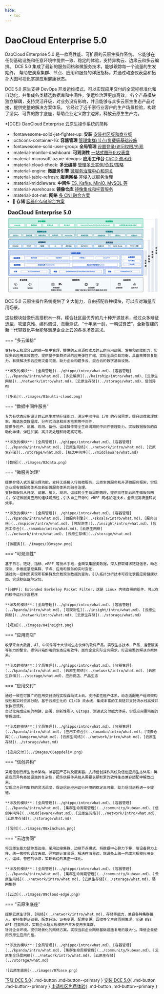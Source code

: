 ```yaml
---
hide:
  - toc
---
```


# DaoCloud Enterprise 5.0

DaoCloud Enterprise 5.0 是一款高性能、可扩展的云原生操作系统。
它能够在任何基础设施和任意环境中提供一致、稳定的体验，支持异构云、边缘云和多云编排。
DCE 5.0 集成了最新的服务网格和微服务技术，能够跟踪每一个流量的生发始终，
帮助您洞察集群、节点、应用和服务的详细指标，并通过动态仪表盘和拓扑大图可视化掌握应用健康状态。

DCE 5.0 原生支持 DevOps 开发运维模式，可以实现应用交付的全流程标准化和自动化，并集成各类精选数据库和中间件，使运维治理更加高效。
各个产品模块独立解耦，支持灵活升级，对业务没有影响，并且能够与众多云原生生态产品对接，提供完整的解决方案体系。
它经过了近千家行业客户的生产场景检验，构建了坚实、可靠的数字底座，帮助企业定义数字边界，释放云原生生产力。

*[DCE]: DaoCloud Enterprise 云原生操作系统的简称

<div class="grid cards" markdown>

- :fontawesome-solid-jet-fighter-up: **安装** [安装社区版和商业版](../install/intro.md)
- :octicons-container-16: **容器管理** [管理集群/节点/负载等基础设施](../kpanda/intro/what.md)
- :fontawesome-solid-user-group: **全局管理** [设置登录/访问权限/外观](../ghippo/intro/what.md)
- :material-monitor-dashboard: **可观测性** [一站式图形化仪表盘](../insight/intro/what.md)
- :material-microsoft-azure-devops: **应用工作台** [CI/CD 流水线](../amamba/intro/what.md)
- :material-cloud-check: **多云编排** [管理多云实例/负载/策略](../kairship/intro/what.md)
- :material-engine: **微服务引擎** [微服务治理中心和网关](../skoala/intro/what.md)
- :material-table-refresh: **服务网格** [非侵入式服务治理](../mspider/intro/what.md)
- :material-middleware: **中间件** [ES, Kafka, MinIO, MySQL 等](../middleware/what.md)
- :material-warehouse: **镜像仓库** [镜像集成和托管服务](../kangaroo/what.md)
- :material-dot-net: **网络** [多 CNI 融合方案](../network/intro/what.md)
- :floppy_disk: **存储** [容器化存储综合方案](../storage/what.md)

</div>

![模块图](../images/dce-modules04.png)

DCE 5.0 云原生操作系统提供了 9 大能力，自由搭配各种模块，可以应对海量应用场景。

这些模块就像乐高搭积木一样，糅合社区最优秀的几十种开源技术，经过众多辩证选型、攻坚克难、编码调试、海量测试，“十年磨一剑，一朝试锋芒”，全新搭建的新一代容器化平台能够满足企业上云的各类场景需求。

=== "多云编排"

    支持多云和混合云的统一集中管理，提供跨云资源检索及跨云的应用部署、发布和运维能力，实现多云应用高效管控，提供基于集群资源的应用弹性扩缩，实现全局负载均衡，具备故障恢复能力，有效解决多云应用灾备问题，助力企业构建多云、混合云的数字基础设施。

    **涉及的模块**：[全局管理](../ghippo/intro/what.md)、[容器管理](../kpanda/intro/what.md)、[多云编排](../kairship/intro/what.md)、[云原生网络](../network/intro/what.md)、[云原生存储](../storage/what.md)、信创异构

    ![多云](../images/01multi-cloud.png)

=== "数据中间件服务"

    专为有状态应用设计的云原生本地存储能力，满足中间件高 I/O 的存储需求，提升运维管理效率。精选各类数据库、分布式消息和日志检索等中间件，
    提供多租户、部署、观测、备份、运维操作等全生命周期的中间件管理能力，实现数据服务的自助化申请、弹性扩展、高并发处理和稳定高可用。

    **涉及的模块**：[全局管理](../ghippo/intro/what.md)、[容器管理](../kpanda/intro/what.md)、[云原生网络](../network/intro/what.md)、[云原生存储](../storage/what.md)、[精选中间件](../middleware/what.md)

    ![数据](../images/02data.png)

=== "微服务治理"

    提供非侵入式流量治理功能，支持无感接入传统微服务、云原生微服务和开源微服务框架，实现企业现有微服务体系及新旧微服务体系的融合治理，
    支持微服务从开发、部署、接入、观测、运维的全生命周期管理，提供高性能云原生微服务网关，保证微服务应用的连续可用性；引入自主开源的 eBPF 网格加速技术，全面提高流量转发效率。

    **涉及的模块**：[全局管理](../ghippo/intro/what.md)、[容器管理](../kpanda/intro/what.md)、[微服务引擎](../skoala/intro/what.md)、[服务网格](../mspider/intro/what.md)、[可观测性](../insight/intro/what.md)、[应用工作台](../amamba/intro/what.md)、[云原生网络](../network/intro/what.md)、[云原生存储](../storage/what.md)

    ![微服务](../images/03msgov.png)

=== "可观测性"

    基于日志、链路、指标、eBPF 等技术手段，全面采集服务数据，深入获取请求链路信息，动态观测、多维度掌控集群、节点、应用和服务的实时变化，
    通过统一控制面实现所有集群及负载观测数据的查询，引入拓扑分析技术可视化掌握应用健康状态，实现秒级故障定位。

    *[eBPF]: Extended Berkeley Packet Filter，这是 Linux 内核自带的组件，可以在内核中运行沙盒程序

    **涉及的模块**：[全局管理](../ghippo/intro/what.md)、[容器管理](../kpanda/intro/what.md)、[可观测性](../insight/intro/what.md)、[云原生网络](../network/intro/what.md)、[云原生存储](../storage/what.md)

    ![观测](../images/04insight.png)

=== "应用商店"

    收录来自大数据、AI、中间件等十大领域生态伙伴的软件产品，实现生态技术、产品、运营服务等能力的整合，提供开箱即用的生态应用软件，面向企业实际业务需求，打造完整的解决方案体系。

    **涉及的模块**：[全局管理](../ghippo/intro/what.md)、[容器管理](../kpanda/intro/what.md)、[云原生网络](../network/intro/what.md)、[云原生存储](../storage/what.md)、应用商店、产品生态

=== "应用交付"

    通过一致性可推广的应用交付流程实现自助式上云，支持柔性租户体系，动态适配用户组织架构规划和实时资源分配，基于云原生化的 CI/CD 流水线，集成丰富的工具链并支持流水线高效并发执行流转，
    自动化完成应用的构建、部署，创新性引入 Gitops、渐进式交付能力体系，实现应用更精细的管理运维。

    **涉及的模块**：[全局管理](../ghippo/intro/what.md)、[容器管理](../kpanda/intro/what.md)、[应用工作台](../amamba/intro/what.md)、[镜像仓库](../kangaroo/what.md)、[云原生网络](../network/intro/what.md)、[云原生存储](../storage/what.md)

    ![应用交付](../images/06appdeliv.png)

=== "信创异构"

    采用信创云原生技术架构，兼容国产芯片及服务器，支持信创操作系统及信创应用生态体系，屏蔽底层异构基础设施的复杂性，把传统操作系统从需要长期积累的软件生态兼容适配中解放出来，
    实现混合异构集群的灵活调度，保证信创应用运行环境的稳定高可靠，助力信创进程进一步提速。

    **涉及的模块**：[全局管理](../ghippo/intro/what.md)、[容器管理](../kpanda/intro/what.md)、[集群生命周期管理](../community/kubean.md)、[信创中间件](../middleware/what.md)、[云原生网络](../network/intro/what.md)、[云原生存储](../storage/what.md)

    ![信创](../images/08xinchuan.png)

=== "云边协同"

    将云原生能力延伸至边缘，采用边缘集群、边缘节点模式，将数据中心算力下移，端设备算力上移，统一管控和调度离散、异构的计算资源，解决在海量边、端设备上统一完成大规模应用交付、运维、管控的诉求，实现云边的真正一体化。

    **涉及的模块**：[全局管理](../ghippo/intro/what.md)、[容器管理](../kpanda/intro/what.md)、[集群生命周期管理](../community/kubean.md)、[云原生网络](../network/intro/what.md)、[云原生存储](../storage/what.md)、弱网集群

    ![云边](../images/09cloud-edge.png)

=== "云原生底座"

    提供云原生计算、[网络](../network/intro/what.md)、存储等能力，兼容各种集群接入，支持集群从部署、版本升级、证书变更、配置变更、回收等全生命周期管理，突破 K8s API 性能瓶颈，实现企业超大规模用户并发使用多集群。
    针对企业环境，提供场景化的网络方案，实现当前企业网络基础设施复用的最大化，降低企业使用云原生应用门槛。

    **涉及的模块**：[全局管理](../ghippo/intro/what.md)、[容器管理](../kpanda/intro/what.md)、[集群生命周期管理](../community/kubean.md)、[云原生全场景网络](../network/intro/what.md)、[云原生存储](../storage/what.md)

    ![云原生底座](../images/07base.png)

[下载 DCE 5.0](../download/dce5.md){ .md-button .md-button--primary }
[安装 DCE 5.0](../install/intro.md){ .md-button .md-button--primary }
[申请社区免费体验](./license0.md){ .md-button .md-button--primary }

